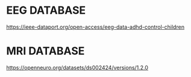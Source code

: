  

# EEG DATABASE #
https://ieee-dataport.org/open-access/eeg-data-adhd-control-children

# MRI DATABASE #
https://openneuro.org/datasets/ds002424/versions/1.2.0
